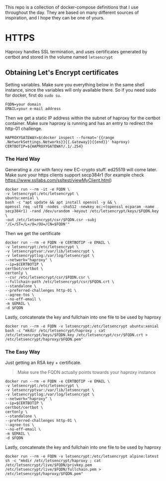 This repo is a collection of docker-compose definitions that I use throughout the day. They are based on many different sources of inspiration, and I hope they can be one of yours.


# HTTPS

Haproxy handles SSL termination, and uses certificates generated by certbot and stored in the volume named `letsencrypt`

## Obtaining Let's Encrypt certificates

Setting variables. Make sure you everything below in the same shell instance, since the variables will only available there. So if you need sudo for docker, first do `sudo su`.
```
FQDN=your domain
EMAIL=your e-mail address
```

Then we get a static IP address within the subnet of haproxy for the certbot container. Make sure haproxy is running and has an entry to redirect the http-01 challenge.
```
HAPROXYGATEWAY=$(docker inspect --format='{{range .NetworkSettings.Networks}}{{.Gateway}}{{end}}' haproxy)
CERTBOTIP=${HAPROXYGATEWAY/.1/.254}
```

### The Hard Way

Generating a .csr with fancy new EC-crypto stuff. ed25519 will come later. Make sure your https clients support secp384r1 (for example check https://www.ssllabs.com/ssltest/viewMyClient.html)
```
docker run --rm -it -e FQDN \
-v letsencrypt:/etc/letsencrypt \
ubuntu:xenial \
bash -c "apt update && apt install openssl -y && \
openssl req -utf8 -nodes -sha512 -newkey ec:<(openssl ecparam -name secp384r1) -rand /dev/urandom -keyout /etc/letsencrypt/keys/$FQDN.key \
-out /etc/letsencrypt/csr/$FQDN.csr -subj '/C=/ST=/L=/O=/OU=/CN=$FQDN'"
```

Then we get the certificate
```
docker run --rm -e FQDN -e CERTBOTIP -e EMAIL \
-v letsencrypt:/etc/letsencrypt \
-v letsencryptvar:/var/lib/letsencrypt \
-v letsencryptlog:/var/log/letsencrypt \
--network="haproxy" \
--ip=$CERTBOTIP \
certbot/certbot \
certonly \
--csr /etc/letsencrypt/csr/$FQDN.csr \
--fullchain-path /etc/letsencrypt/csr/$FQDN.crt \
--standalone \
--preferred-challenges http-01 \
--agree-tos \
--no-eff-email \
-m $EMAIL \
-d $FQDN
```
Lastly, concatenate the key and fullchain into one file to be used by haproxy
```
docker run --rm -e FQDN -v letsencrypt:/etc/letsencrypt ubuntu:xenial bash -c "mkdir /etc/letsencrypt/haproxy ; cat /etc/letsencrypt/keys/$FQDN.key /etc/letsencrypt/csr/$FQDN.crt > /etc/letsencrypt/haproxy/$FQDN.pem" 
```

### The Easy Way

Just getting an RSA key + certificate.
> Make sure the FQDN actually points towards your haproxy instance
```
docker run --rm -e FQDN -e CERTBOTIP -e EMAIL \
-v letsencrypt:/etc/letsencrypt \
-v letsencryptvar:/var/lib/letsencrypt \
-v letsencryptlog:/var/log/letsencrypt \
--network="haproxy" \
--ip=$CERTBOTIP \
certbot/certbot \
certonly \
--standalone \
--preferred-challenges http-01 \
--agree-tos \
--no-eff-email \
-m $EMAIL \
-d $FQDN
```

Lastly, concatenate the key and fullchain into one file to be used by haproxy
```
docker run --rm -e FQDN -v letsencrypt:/etc/letsencrypt alpine:latest sh -c "mkdir /etc/letsencrypt/haproxy ; cat /etc/letsencrypt/live/$FQDN/privkey.pem /etc/letsencrypt/live/$FQDN/fullchain.pem > /etc/letsencrypt/haproxy/$FQDN.pem"
```